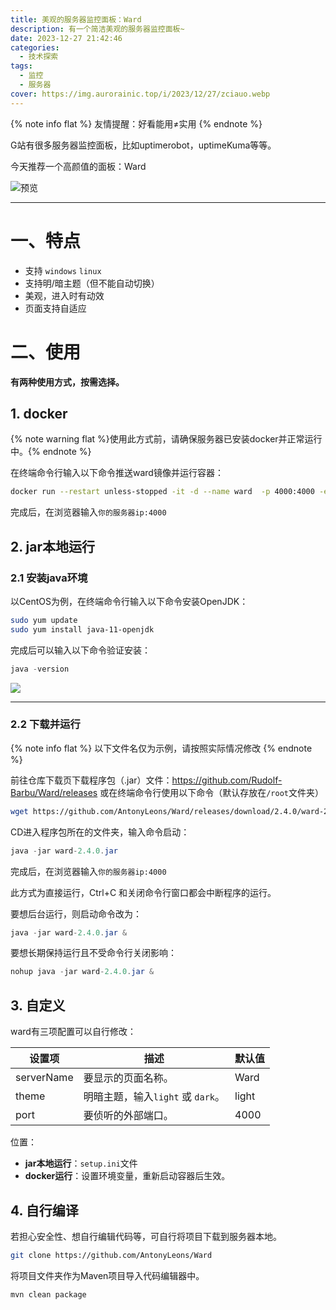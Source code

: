 ```yaml
---
title: 美观的服务器监控面板：Ward
description: 有一个简洁美观的服务器监控面板~
date: 2023-12-27 21:42:46
categories:
  - 技术探索
tags:
  - 监控
  - 服务器
cover: https://img.aurorainic.top/i/2023/12/27/zciauo.webp
---
```


{% note info flat %} 友情提醒：好看能用≠实用 {% endnote %}

G站有很多服务器监控面板，比如uptimerobot，uptimeKuma等等。

今天推荐一个高颜值的面板：Ward

![预览](https://img.aurorainic.top/i/2023/12/27/zciauo.webp)

---

#  一、特点

- 支持 ``windows`` ``linux``
- 支持明/暗主题（但不能自动切换）
- 美观，进入时有动效
- 页面支持自适应

# 二、使用

**有两种使用方式，按需选择。**

## 1. docker

{% note warning flat %}使用此方式前，请确保服务器已安装docker并正常运行中。{% endnote %}

在终端命令行输入以下命令推送ward镜像并运行容器：

```bash
docker run --restart unless-stopped -it -d --name ward  -p 4000:4000 -e WARD_PORT=4000 -e WARD_THEME=dark --privileged antonyleons/ward
```

完成后，在浏览器输入``你的服务器ip:4000``

## 2. jar本地运行

### 2.1 安装java环境

以CentOS为例，在终端命令行输入以下命令安装OpenJDK：

```bash
sudo yum update
sudo yum install java-11-openjdk
```

完成后可以输入以下命令验证安装：

```java
java -version
```

![](https://img.aurorainic.top/i/2023/12/27/10u4tzq.webp)

---

### 2.2 下载并运行

{% note info flat %} 以下文件名仅为示例，请按照实际情况修改 {% endnote %}

前往仓库下载页下载程序包（.jar）文件：https://github.com/Rudolf-Barbu/Ward/releases
或在终端命令行使用以下命令（默认存放在``/root``文件夹）

```bash
wget https://github.com/AntonyLeons/Ward/releases/download/2.4.0/ward-2.4.0.jar
```



CD进入程序包所在的文件夹，输入命令启动：

```java
java -jar ward-2.4.0.jar
```

完成后，在浏览器输入``你的服务器ip:4000``



此方式为直接运行，Ctrl+C 和关闭命令行窗口都会中断程序的运行。

要想后台运行，则启动命令改为：

```java
java -jar ward-2.4.0.jar &
```



要想长期保持运行且不受命令行关闭影响：

```java
nohup java -jar ward-2.4.0.jar &
```

## 3. 自定义

ward有三项配置可以自行修改：

| 设置项     | 描述                              | 默认值 |
| ---------- | --------------------------------- | ------ |
| serverName | 要显示的页面名称。                | Ward   |
| theme      | 明暗主题，输入`light` 或 `dark`。 | light  |
| port       | 要侦听的外部端口。                | 4000   |

位置：

- **jar本地运行**：``setup.ini``文件
- **docker运行**：设置环境变量，重新启动容器后生效。

## 4. 自行编译

若担心安全性、想自行编辑代码等，可自行将项目下载到服务器本地。

```bash
git clone https://github.com/AntonyLeons/Ward
```

将项目文件夹作为Maven项目导入代码编辑器中。

```
mvn clean package
```

